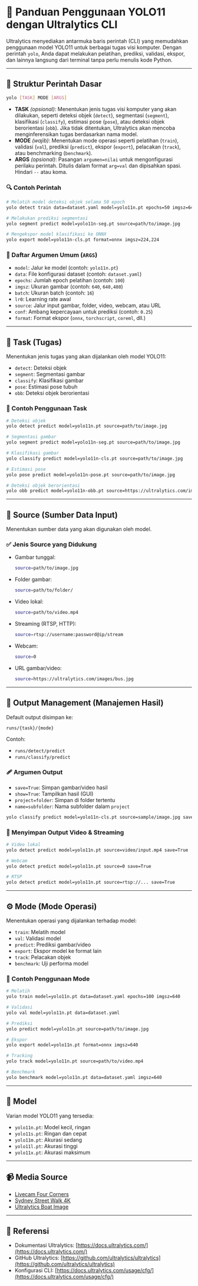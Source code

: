 # 📘 Panduan Penggunaan YOLO11 dengan Ultralytics CLI

Ultralytics menyediakan antarmuka baris perintah (CLI) yang memudahkan penggunaan model YOLO11 untuk berbagai tugas visi komputer. Dengan perintah `yolo`, Anda dapat melakukan pelatihan, prediksi, validasi, ekspor, dan lainnya langsung dari terminal tanpa perlu menulis kode Python.

---

## 📂 Struktur Perintah Dasar

```bash
yolo [TASK] MODE [ARGS]
```

* **TASK** *(opsional)*: Menentukan jenis tugas visi komputer yang akan dilakukan, seperti deteksi objek (`detect`), segmentasi (`segment`), klasifikasi (`classify`), estimasi pose (`pose`), atau deteksi objek berorientasi (`obb`). Jika tidak ditentukan, Ultralytics akan mencoba menginferensikan tugas berdasarkan nama model.
* **MODE** *(wajib)*: Menentukan mode operasi seperti pelatihan (`train`), validasi (`val`), prediksi (`predict`), ekspor (`export`), pelacakan (`track`), atau benchmarking (`benchmark`).
* **ARGS** *(opsional)*: Pasangan `argumen=nilai` untuk mengonfigurasi perilaku perintah. Ditulis dalam format `arg=val` dan dipisahkan spasi. Hindari `--` atau koma.

### 🔍 Contoh Perintah

```bash
# Melatih model deteksi objek selama 50 epoch
yolo detect train data=dataset.yaml model=yolo11n.pt epochs=50 imgsz=640

# Melakukan prediksi segmentasi
yolo segment predict model=yolo11n-seg.pt source=path/to/image.jpg

# Mengekspor model klasifikasi ke ONNX
yolo export model=yolo11n-cls.pt format=onnx imgsz=224,224
```

### 🧰 Daftar Argumen Umum (`ARGS`)

* `model`: Jalur ke model (contoh: `yolo11n.pt`)
* `data`: File konfigurasi dataset (contoh: `dataset.yaml`)
* `epochs`: Jumlah epoch pelatihan (contoh: `100`)
* `imgsz`: Ukuran gambar (contoh: `640`, `640,480`)
* `batch`: Ukuran batch (contoh: `16`)
* `lr0`: Learning rate awal
* `source`: Jalur input gambar, folder, video, webcam, atau URL
* `conf`: Ambang kepercayaan untuk prediksi (contoh: `0.25`)
* `format`: Format ekspor (`onnx`, `torchscript`, `coreml`, dll.)

---

## 🧠 Task (Tugas)

Menentukan jenis tugas yang akan dijalankan oleh model YOLO11:

* `detect`: Deteksi objek
* `segment`: Segmentasi gambar
* `classify`: Klasifikasi gambar
* `pose`: Estimasi pose tubuh
* `obb`: Deteksi objek berorientasi

### 📌 Contoh Penggunaan Task

```bash
# Deteksi objek
yolo detect predict model=yolo11n.pt source=path/to/image.jpg

# Segmentasi gambar
yolo segment predict model=yolo11n-seg.pt source=path/to/image.jpg

# Klasifikasi gambar
yolo classify predict model=yolo11n-cls.pt source=path/to/image.jpg

# Estimasi pose
yolo pose predict model=yolo11n-pose.pt source=path/to/image.jpg

# Deteksi objek berorientasi
yolo obb predict model=yolo11n-obb.pt source=https://ultralytics.com/images/boats.jpg
```

---

## 📅 Source (Sumber Data Input)

Menentukan sumber data yang akan digunakan oleh model.

### ✅ Jenis Source yang Didukung

* Gambar tunggal:

  ```bash
  source=path/to/image.jpg
  ```
* Folder gambar:

  ```bash
  source=path/to/folder/
  ```
* Video lokal:

  ```bash
  source=path/to/video.mp4
  ```
* Streaming (RTSP, HTTP):

  ```bash
  source=rtsp://username:password@ip/stream
  ```
* Webcam:

  ```bash
  source=0
  ```
* URL gambar/video:

  ```bash
  source=https://ultralytics.com/images/bus.jpg
  ```

---

## 💾 Output Management (Manajemen Hasil)

Default output disimpan ke:

```
runs/{task}/{mode}
```

Contoh:

* `runs/detect/predict`
* `runs/classify/predict`

### 🩹 Argumen Output

* `save=True`: Simpan gambar/video hasil
* `show=True`: Tampilkan hasil (GUI)
* `project=folder`: Simpan di folder tertentu
* `name=subfolder`: Nama subfolder dalam `project`

```bash
yolo classify predict model=yolo11n-cls.pt source=sample/image.jpg save=True project=outputs name=classification
```

### 🎥 Menyimpan Output Video & Streaming

```bash
# Video lokal
yolo detect predict model=yolo11n.pt source=video/input.mp4 save=True

# Webcam
yolo detect predict model=yolo11n.pt source=0 save=True

# RTSP
yolo detect predict model=yolo11n.pt source=rtsp://... save=True
```

---

## ⚙️ Mode (Mode Operasi)

Menentukan operasi yang dijalankan terhadap model:

* `train`: Melatih model
* `val`: Validasi model
* `predict`: Prediksi gambar/video
* `export`: Ekspor model ke format lain
* `track`: Pelacakan objek
* `benchmark`: Uji performa model

### 📌 Contoh Penggunaan Mode

```bash
# Melatih
yolo train model=yolo11n.pt data=dataset.yaml epochs=100 imgsz=640

# Validasi
yolo val model=yolo11n.pt data=dataset.yaml

# Prediksi
yolo predict model=yolo11n.pt source=path/to/image.jpg

# Ekspor
yolo export model=yolo11n.pt format=onnx imgsz=640

# Tracking
yolo track model=yolo11n.pt source=path/to/video.mp4

# Benchmark
yolo benchmark model=yolo11n.pt data=dataset.yaml imgsz=640
```

---

## 🧹 Model

Varian model YOLO11 yang tersedia:

* `yolo11n.pt`: Model kecil, ringan
* `yolo11s.pt`: Ringan dan cepat
* `yolo11m.pt`: Akurasi sedang
* `yolo11l.pt`: Akurasi tinggi
* `yolo11x.pt`: Akurasi maksimum

---

## 📹 Media Source

* [Livecam Four Corners](https://youtu.be/2X27I6BAJcI)
* [Sydney Street Walk 4K](https://youtu.be/HRg1gJi6yqc)
* [Ultralytics Boat Image](https://ultralytics.com/images/boats.jpg)

---

## 🔗 Referensi

* Dokumentasi Ultralytics: [https://docs.ultralytics.com/](https://docs.ultralytics.com/)
* GitHub Ultralytics: [https://github.com/ultralytics/ultralytics](https://github.com/ultralytics/ultralytics)
* Konfigurasi CLI: [https://docs.ultralytics.com/usage/cfg/](https://docs.ultralytics.com/usage/cfg/)

